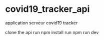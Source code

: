 # covid19_tracker_api
application serveur covid19 tracker

clone the api
run npm install
run npm run dev
